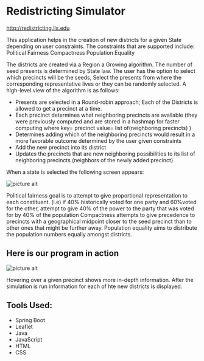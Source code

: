 # Redistricting Simulator


http://redistricting.lls.edu

This application helps in the creation of new districts for a given State depending on user constraints.
The constraints that are supported include: 
Political Fairness
Compactness
Population Equality
  
The districts are created via a Region a Growing algorithm. The number of seed presents is determined by State law. The user has the option to select which precincts will be the seeds, Select the presents from where the corresponding representative lives or they can be randomly selected. 
A high-level view of the algorithm is as follows:
* Presents are selected in a Round-robin approach; Each of the Districts is allowed to get a precinct at a time.
* Each precinct determines what neighboring precincts are available (they were previously computed and are stored in a hashmap for faster computing where key= precinct value= list of(neighboring precincts) ) 
* Determines adding which of the neighboring precincts would result in a more favorable outcome determined by the user given constraints
* Add the new precinct into its district
* Updates the precincts that are new neighboring possibilities to its list of neighboring precincts (neighbors of the newly added precinct) 
  
  
When a state is selected the following screen appears: 
  
    
![picture alt](https://i.imgur.com/x7TClDv.png)
  
  
  
  
Political fairness goal is to attempt to give proportional representation to each constituent. (i.e) if 40% historically voted for one party and 60%voted for the other, attempt to give 40% of the power to the party that was voted for by 40% of the population
Compactness attempts to give precedence to precincts with a geographical midpoint closer to the seed precinct than to other ones that might be further away.
Population equality aims to distribute the population numbers equally amongst districts.
  
## Here is our program in action 
![picture alt](https://i.imgur.com/ZWwWfiX.gif)
  
  
  
  
Hovering over a given precinct shows more in-depth information. 
After the simulation is run information for each of hte new districts is displayed.
  
## Tools Used:

* Spring Boot
* Leaflet
* Java
* JavaScript
* HTML
* CSS

